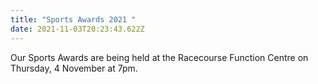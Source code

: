 ```yaml
---
title: "Sports Awards 2021 "
date: 2021-11-03T20:23:43.622Z
---
```

Our Sports Awards are being held at the Racecourse Function Centre on Thursday, 4 November at 7pm.